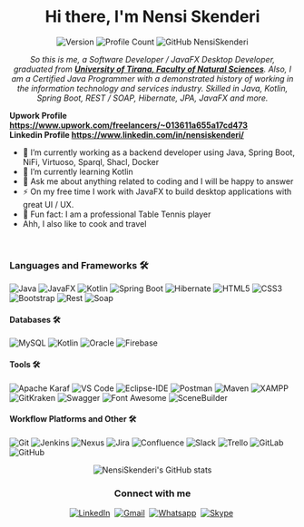<h1 align="center">Hi there, I'm Nensi Skenderi</h1>

<p align="center">
   <img alt="Version" src="https://img.shields.io/badge/version-23.09.2021-informational">
   <img alt="Profile Count" src="https://komarev.com/ghpvc/?username=NensiSkenderi&color=red">
   <img alt="GitHub NensiSkenderi" src="https://img.shields.io/github/followers/NensiSkenderi?label=follow&style=social">
 </p>

<p align="center">
  <em>
    So this is me, a Software Developer / JavaFX Desktop Developer, graduated from <a href="https://www.fshn.edu.al/"> <b>University of Tirana, Faculty of Natural Sciences</b></a>. Also, I am a Certified Java Programmer with a demonstrated history of working in the information technology and services industry. Skilled in Java, Kotlin, Spring Boot, REST / SOAP, Hibernate, JPA, JavaFX and more.
  </em>
   
</p>

<b> Upwork Profile <a href="https://www.upwork.com/freelancers/~013611a655a17cd473"> https://www.upwork.com/freelancers/~013611a655a17cd473 </b> <br>
<b> Linkedin Profile <a href="https://www.linkedin.com/in/nensiskenderi/"> https://www.linkedin.com/in/nensiskenderi/ </b>
   
- 🔭 I’m currently working as a backend developer using Java, Spring Boot, NiFi, Virtuoso, Sparql, Shacl, Docker
- 🌱 I’m currently learning Kotlin
- 💬 Ask me about anything related to coding and I will be happy to answer
- ⚡ On my free time I work with JavaFX to build desktop applications with great UI / UX. 
- :ping_pong: Fun fact: I am a professional Table Tennis player
- Ahh, I also like to cook and travel
<br>


### Languages and Frameworks 🛠

![Java](https://img.shields.io/badge/Java-0095D5?&style=flat-square&logo=java&logoColor=white)
![JavaFX](https://img.shields.io/badge/JavaFX-107C10?&style=flat-squaree&logo=javafx&logoColor=white)
![Kotlin](http://img.shields.io/badge/-Kotlin-5B4638?style=flat-square&logo=kotlin&logoColor=ffffff)
![Spring Boot](https://img.shields.io/badge/Spring_Boot-F2F4F9?style=flat-square&logo=spring-boot)
![Hibernate](https://img.shields.io/badge/-Hibernate-181717?style=flat-square&logo=hibernate)
![HTML5](https://img.shields.io/badge/-HTML5-%23E44D27?style=flat-square&logo=html5&logoColor=ffffff)
![CSS3](https://img.shields.io/badge/-CSS3-%231572B6?style=flat-square&logo=css3)
![Bootstrap](https://img.shields.io/badge/-Bootstrap-563D7C?style=flat-square&logo=Bootstrap)
![Rest](https://img.shields.io/badge/Rest-107C10?style=flat-square&logo=rest)
![Soap](https://img.shields.io/badge/-Soap-%23F05032?style=flat-square&logo=soap&logoColor=%23ffffff)

#### Databases 🛠 

![MySQL](https://img.shields.io/badge/MySQL-00000F?style=flat-square&logo=mysql&logoColor=white)
![Kotlin](https://img.shields.io/badge/SQLite-07405E?style=flat-square&logo=sqlite&logoColor=white)
![Oracle](https://img.shields.io/badge/-ORACLE-%23E44D27?style=flat-square&logo=oracle&logoColor=ffffff)
![Firebase](https://img.shields.io/badge/-Firebase-FFCA28?style=flat-square&logo=firebase&logoColor=ffffff)

#### Tools 🛠 
![Apache Karaf](https://img.shields.io/badge/Apache_Karaf-231F20?style=flat-square&logo=apache-karaf&logoColor=white)
![VS Code](http://img.shields.io/badge/-VS%20Code-007ACC?style=flat-square&logo=visual-studio-code&logoColor=ffffff)
![Eclipse-IDE](http://img.shields.io/badge/-Eclipse-2C2255?style=flat-square&logo=eclipse&logoColor=ffffff)
![Postman](https://img.shields.io/badge/Postman-FF6C37?style=flat-square&logo=Postman&logoColor=white)
![Maven](https://img.shields.io/badge/Maven-000000.svg?style=flat-square&logo=maven-idea&logoColor=white)
![XAMPP](https://img.shields.io/badge/Xampp-F37623?style=flat-square&logo=xampp&logoColor=white)
![GitKraken](https://img.shields.io/badge/GitKraken-179287?style=flat-square&logo=GitKraken&logoColor=white)
![Swagger](https://img.shields.io/badge/Swagger-85EA2D?style=flat-square&logo=Swagger&logoColor=white)
![Font Awesome](https://img.shields.io/badge/Font_Awesome-339AF0?style=flat-square&logo=fontawesome&logoColor=white)
![SceneBuilder](https://img.shields.io/badge/SceneBuilder-000000.svg?style=flat-square&logo=scenebuilder-idea&logoColor=white)

#### Workflow Platforms and Other 🛠 

![Git](https://img.shields.io/badge/-Git-%23F05032?style=flat-square&logo=git&logoColor=%23ffffff)
![Jenkins](https://img.shields.io/badge/Jenkins-D24939?style=flat-square&logo=Jenkins&logoColor=white)
![Nexus](https://img.shields.io/badge/Nexus-007ACC?style=flat-square&logo=Nexus&logoColor=white)
![Jira](https://img.shields.io/badge/Jira-0052CC?style=flat-square&logo=Jira&logoColor=white)
![Confluence](https://img.shields.io/badge/Confluence-FF6C37?style=flat-square&logo=Confluence&logoColor=white)
![Slack](https://img.shields.io/badge/Slack-4A154B?style=flat-square&logo=slack&logoColor=white)
![Trello](https://img.shields.io/badge/Trello-0052CC?style=flat-square&logo=trello&logoColor=white)
![GitLab](https://img.shields.io/badge/-GitLab-FCA121?style=flat-square&logo=gitlab)
![GitHub](https://img.shields.io/badge/-GitHub-181717?style=flat-square&logo=github)

<div align="center"><img align="center" src="https://github-readme-stats.vercel.app/api?username=NensiSkenderi&show_icons=true&theme=dark" alt="NensiSkenderi's GitHub stats" /></div>

<h3 align="center">Connect with me</h3>
<p align="center">
<a href="https://www.linkedin.com/in/nensi-skenderi-368326160/"><img src="https://img.shields.io/badge/linkedin-%230077B5.svg?&style=for-the-badge&logo=linkedin&logoColor=white" alt="LinkedIn" /></a>&nbsp;
<a href="mailto:nensiskenderi15@gmail.com?subject=Hello%20Nensi"><img src="https://img.shields.io/badge/gmail-%23D14836.svg?&style=for-the-badge&logo=gmail&logoColor=white" alt="Gmail"/></a>&nbsp;
<a href="https://wa.me/355699310086?text=Hi"><img src="https://img.shields.io/badge/WhatsApp-25D366?style=for-the-badge&logo=whatsapp&logoColor=white" alt="Whatsapp"/></a>&nbsp;
<a href="https://join.skype.com/invite/dgnAWiBJk8sn"><img src="https://img.shields.io/badge/Skype-685EA9?style=for-the-badge&logo=skype&logoColor=white" alt="Skype"/></a>&nbsp;
</p>

